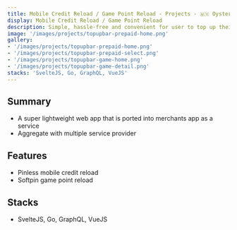 ```yaml
---
title: Mobile Credit Reload / Game Point Reload - Projects - 🇲🇾 Oyster Lee
display: Mobile Credit Reload / Game Point Reload
description: Simple, hassle-free and convenient for user to top up their mobile credits or purchase game point
image: '/images/projects/topupbar-prepaid-home.png'
gallery:
- '/images/projects/topupbar-prepaid-home.png'
- '/images/projects/topupbar-prepaid-select.png'
- '/images/projects/topupbar-game-home.png'
- '/images/projects/topupbar-game-detail.png'
stacks: 'SvelteJS, Go, GraphQL, VueJS'
---
```


## Summary
- A super lightweight web app that is ported into merchants app as a service
- Aggregate with multiple service provider

## Features
- Pinless mobile credit reload
- Softpin game point reload

## Stacks
- SvelteJS, Go, GraphQL, VueJS
